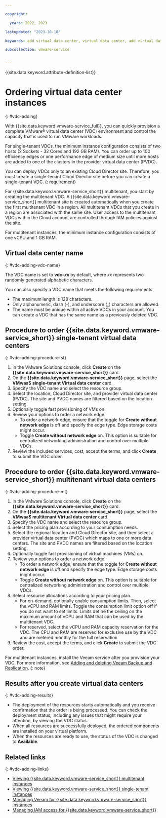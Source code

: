 ```yaml
---

copyright:

  years: 2022, 2023

lastupdated: "2023-10-18"

keywords: add virtual data center, virtual data center, add virtual data center, vdc add

subcollection: vmware-service


---
```


{{site.data.keyword.attribute-definition-list}}

# Ordering virtual data center instances
{: #vdc-adding}

With {{site.data.keyword.vmware-service_full}}, you can quickly provision a complete VMware® virtual data center (VDC) environment and control the capacity that is used to run VMware workloads.

For single-tenant VDCs, the minimum instance configuration consists of two hosts (2 Sockets - 32 Cores and 192 GB RAM). You can order up to 100 efficiency edges or one performance edge of medium size until more hosts are added to one of the clusters in the provider virtual data center (PVDC).

You can deploy VDCs only to an existing Cloud Director site. Therefore, you must create a single-tenant Cloud Director site before you can create a single-tenant VDC.
{: requirement}

For {{site.data.keyword.vmware-service_short}} multitenant, you start by creating the multitenant VDC. A {{site.data.keyword.vmware-service_short}} multitenant site is created automatically when you create the first multitenant VDC in a region. All multitenant VDCs that you create in a region are associated with the same site. User access to the multitenant VDCs within the Cloud account are controlled through IAM policies against the site. 

For multitenant instances, the minimum instance configuration consists of one vCPU and 1 GB RAM.

## Virtual data center name
{: #vdc-adding-vdc-name}

The VDC name is set to **vdc-_xx_** by default, where _xx_ represents two randomly generated alphabetic characters.

You can also specify a VDC name that meets the following requirements:
* The maximum length is 128 characters.
* Only alphanumeric, dash (-), and underscore (_) characters are allowed.
* The name must be unique within all active VDCs in your account. You can create a VDC that has the same name as a previously deleted VDC.

## Procedure to order {{site.data.keyword.vmware-service_short}} single-tenant virtual data centers
{: #vdc-adding-procedure-st}

1. In the VMware Solutions console, click **Create** on the **{{site.data.keyword.vmware-service_short}}** card.
2. On the **{{site.data.keyword.vmware-service_short}}** page, select the **VMwaaS single-tenant Virtual data center** card.
3. Specify the VDC name and select the resource group.
5. Select the location, Cloud Director site, and provider virtual data center (PVDC). The site and PVDC names are filtered based on the location setting.
6. Optionally toggle fast provisioning of VMs on.
7. Review your options to order a network edge.
   * To order a network edge, ensure that the toggle for **Create without network edge** is off and specify the edge type. Edge storage costs might occur.
   * Toggle **Create without network edge** on. This option is suitable for centralized networking administration and control over multiple VDCs.
9. Review the included services, cost, accept the terms, and click **Create** to submit the VDC order.

## Procedure to order {{site.data.keyword.vmware-service_short}} multitenant virtual data centers
{: #vdc-adding-procedure-mt}

1. In the VMware Solutions console, click **Create** on the **{{site.data.keyword.vmware-service_short}}** card.
2. On the **{{site.data.keyword.vmware-service_short}}** page, select the **VMwaaS multitenant Virtual data center** card.
3. Specify the VDC name and select the resource group.
4. Select the pricing plan according to your consumption needs.
5. Select the regional location and Cloud Director site, and then select a provider virtual data center (PVDC) which maps to one or more data centers. The site and PVDC names are filtered based on the location setting.
6. Optionally toggle fast provisioning of virtual machines (VMs) on.
7. Review your options to order a network edge.
   * To order a network edge, ensure that the toggle for **Create without network edge** is off and specify the edge type. Edge storage costs might occur.
   * Toggle **Create without network edge** on. This option is suitable for centralized networking administration and control over multiple VDCs.
8. Select resource allocations according to your pricing plan.
   * For on-demand, optionally enable consumption limits. Then, select the vCPU and RAM limits. Toggle the consumption limit option off if you do not want to set limits. Limits define the ceiling on the maximum amount of vCPU and RAM that can be used by the multitenant VDC.
   * For reserved, select the vCPU and RAM capacity reservation for the VDC. The CPU and RAM are reserved for exclusive use by the VDC and are metered monthly for the full reservation.
9. Review the cost, accept the terms, and click **Create** to submit the VDC order.

For multitenant instances, install the Veeam service after you provision your VDC. For more information, see [Adding and deleting Veeam Backup and Replication](/docs/vmware-service?topic=vmware-service-veeam-adding-deleting).
{: note}

## Results after you create virtual data centers
{: #vdc-adding-results}

* The deployment of the resources starts automatically and you receive confirmation that the order is being processed. You can check the deployment status, including any issues that might require your attention, by viewing the VDC status.
* When all resources are successfully deployed, the ordered components are installed on your virtual platform.
* When the resources are ready to use, the status of the VDC is changed to **Available**.

## Related links
{: #vdc-adding-links}

* [Viewing {{site.data.keyword.vmware-service_short}} multitenant instances](/docs/vmware-service?topic=vmware-service-tenant-viewing-mt)
* [Viewing {{site.data.keyword.vmware-service_short}} single-tenant instances](/docs/vmware-service?topic=vmware-service-tenant-viewing)
* [Managing Veeam for {{site.data.keyword.vmware-service_short}} instances](/docs/vmware-service?topic=vmware-service-tenant-veeam)
* [Managing IAM access for {{site.data.keyword.vmware-service_short}}](/docs/vmware-service?topic=vmware-service-vmaas-iam&interface=ui)
